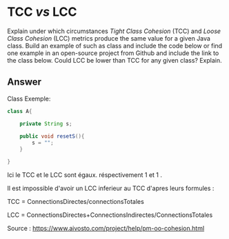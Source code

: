 # TCC *vs* LCC

Explain under which circumstances *Tight Class Cohesion* (TCC) and *Loose Class Cohesion* (LCC) metrics produce the same value for a given Java class. Build an example of such as class and include the code below or find one example in an open-source project from Github and include the link to the class below. Could LCC be lower than TCC for any given class? Explain.

## Answer

Class Exemple:
```java
class A{

    private String s;
    
    public void resetS(){
        s = "";
    }

}
```
Ici le TCC et le LCC sont égaux. réspectivement 1 et 1 .

Il est impossible d'avoir un LCC inferieur au TCC d'apres leurs formules :

TCC = ConnectionsDirectes/connectionsTotales

LCC = ConnectionsDirectes+ConnectionsIndirectes/ConnectionsTotales

Source : https://www.aivosto.com/project/help/pm-oo-cohesion.html

